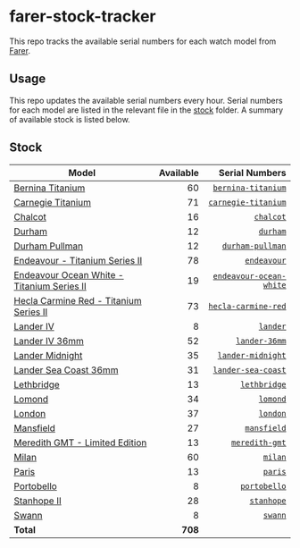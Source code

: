 # farer-stock-tracker

This repo tracks the available serial numbers for each watch model from [Farer](https://farer.com).

## Usage

This repo updates the available serial numbers every hour. Serial numbers for each model are listed in the relevant file in the [stock](./stock) folder. A summary of available stock is listed below.

## Stock

| Model | Available | Serial Numbers |
| ----- | --------: | -------------: |
| [Bernina Titanium](https://usd.farer.com/products/bernina-titanium) | 60 | [`bernina-titanium`](./stock/bernina-titanium) |
| [Carnegie Titanium](https://usd.farer.com/products/carnegie-titanium) | 71 | [`carnegie-titanium`](./stock/carnegie-titanium) |
| [Chalcot](https://usd.farer.com/products/chalcot) | 16 | [`chalcot`](./stock/chalcot) |
| [Durham](https://usd.farer.com/products/durham) | 12 | [`durham`](./stock/durham) |
| [Durham Pullman](https://usd.farer.com/products/durham-pullman) | 12 | [`durham-pullman`](./stock/durham-pullman) |
| [Endeavour - Titanium Series II](https://usd.farer.com/products/endeavour) | 78 | [`endeavour`](./stock/endeavour) |
| [Endeavour Ocean White - Titanium Series II](https://usd.farer.com/products/endeavour-ocean-white) | 19 | [`endeavour-ocean-white`](./stock/endeavour-ocean-white) |
| [Hecla Carmine Red - Titanium Series II](https://usd.farer.com/products/hecla-carmine-red) | 73 | [`hecla-carmine-red`](./stock/hecla-carmine-red) |
| [Lander IV](https://usd.farer.com/products/lander) | 8 | [`lander`](./stock/lander) |
| [Lander IV 36mm](https://usd.farer.com/products/lander-36mm) | 52 | [`lander-36mm`](./stock/lander-36mm) |
| [Lander Midnight](https://usd.farer.com/products/lander-midnight) | 35 | [`lander-midnight`](./stock/lander-midnight) |
| [Lander Sea Coast 36mm](https://usd.farer.com/products/lander-sea-coast) | 31 | [`lander-sea-coast`](./stock/lander-sea-coast) |
| [Lethbridge](https://usd.farer.com/products/lethbridge) | 13 | [`lethbridge`](./stock/lethbridge) |
| [Lomond](https://usd.farer.com/products/lomond) | 34 | [`lomond`](./stock/lomond) |
| [London](https://usd.farer.com/products/london) | 37 | [`london`](./stock/london) |
| [Mansfield](https://usd.farer.com/products/mansfield) | 27 | [`mansfield`](./stock/mansfield) |
| [Meredith GMT - Limited Edition](https://usd.farer.com/products/meredith-gmt) | 13 | [`meredith-gmt`](./stock/meredith-gmt) |
| [Milan](https://usd.farer.com/products/milan) | 60 | [`milan`](./stock/milan) |
| [Paris](https://usd.farer.com/products/paris) | 13 | [`paris`](./stock/paris) |
| [Portobello](https://usd.farer.com/products/portobello) | 8 | [`portobello`](./stock/portobello) |
| [Stanhope II](https://usd.farer.com/products/stanhope) | 28 | [`stanhope`](./stock/stanhope) |
| [Swann](https://usd.farer.com/products/swann) | 8 | [`swann`](./stock/swann) |
| **Total** | **708** | |
